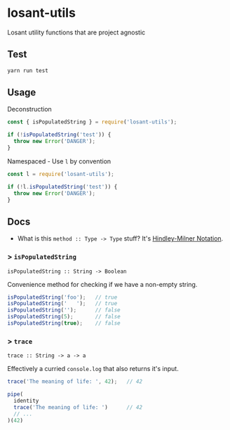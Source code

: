 # losant-utils

Losant utility functions that are project agnostic

## Test

```bash
yarn run test
```

## Usage

Deconstruction

```js
const { isPopulatedString } = require('losant-utils');

if (!isPopulatedString('test')) {
  throw new Error('DANGER');
}
```

Namespaced - Use `l` by convention

```js
const l = require('losant-utils');

if (!l.isPopulatedString('test')) {
  throw new Error('DANGER');
}
```

## Docs

- What is this `method :: Type -> Type` stuff? It's [Hindley-Milner Notation](https://drboolean.gitbooks.io/mostly-adequate-guide/content/ch7.html).

### > `isPopulatedString`
`isPopulatedString :: String -> Boolean`

Convenience method for checking if we have a non-empty string.

```js
isPopulatedString('foo');   // true
isPopulatedString('   ');   // true
isPopulatedString('');      // false
isPopulatedString(5);       // false
isPopulatedString(true);    // false
```

### > `trace`
`trace :: String -> a -> a`

Effectively a curried `console.log` that also returns it's input.

```js
trace('The meaning of life: ', 42);   // 42

pipe(
  identity
  trace('The meaning of life: ')      // 42
  // ...
)(42)
```